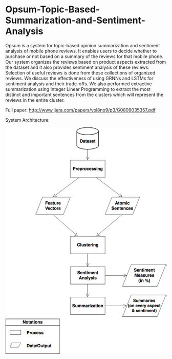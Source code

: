 # Opsum-Topic-Based-Summarization-and-Sentiment-Analysis

Opsum is a system for topic-based opinion summarization and sentiment analysis of mobile phone reviews. It enables users to decide whether to purchase or not based on a summary of the reviews for that mobile phone. Our system organizes the reviews based on product aspects extracted from the dataset and it also provides sentiment analysis of these reviews. Selection of useful reviews is done from these collections of organized reviews. We discuss the effectiveness of using GRNNs and LSTMs for sentiment analysis and their trade-offs. We also performed extractive summarization using Integer Linear Programming to extract the most distinct and important sentences from the clusters which will represent the reviews in the entire cluster.

Full paper: http://www.ijera.com/papers/vol8no9/p3/G0809035357.pdf

System Architecture:

![Architecture Diagram](https://github.com/aishwaryajadhav/Opsum-Topic-Based-Summarization-and-Sentiment-Analysis/blob/master/System_architecture.png?raw=true)
